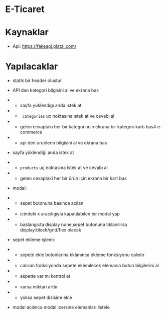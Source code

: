 # E-Ticaret

# Kaynaklar

- Api: https://fakeapi.platzi.com/

# Yapılacaklar

- statik bir header olustur

- API dan kategori bilgisini al ve ekrana bas

- - sayfa yuklendıgı anda ıstek at

- - ` categories` uc noktasına ıstek at ve cevabı al

- - gelen cevaptakı her bır kategorı ıcın ekrana bır kategorı kartı bas# e-commerce

- - api den urunlerin bilgisini al ve ekrana bas

- sayfa yüklendiği anda istek at

- - `products` uç noktasına istek at ve cevabı al

- - gelen cevaptaki her bir ürün için ekrana bir kart bas

- modal:
- - sepet butonuna basınca acılan

- - icindeki x aracılıgıyla kapatılabılen bır modal yap

- - baslangıcta display none,sepet butonuna tıklanılırsa dısplay:block/grid/flex olacak

- sepet ekleme işlemi:

- - sepete ekle butonlarına tıklanınca ekleme fonksiyonu calıstır

- - calısan fonksıyonda sepete eklenılecek elemanın butun bilgilerini al

- - sepette var mı kontrol et

- - varsa miktarı arttır

- - yoksa sepet dizisine ekle

- modal acılınca modal ıcersıne elemanları listele
